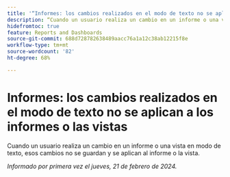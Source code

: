 ```yaml
---
title: '“Informes: los cambios realizados en el modo de texto no se aplican a los informes ni a las vistas”'
description: “Cuando un usuario realiza un cambio en un informe o una vista en modo de texto, esos cambios no se guardan y se aplican al informe o la vista”.
hidefromtoc: true
feature: Reports and Dashboards
source-git-commit: 688d728782638489aacc76a1a12c38ab12215f8e
workflow-type: tm+mt
source-wordcount: '82'
ht-degree: 68%

---
```



# Informes: los cambios realizados en el modo de texto no se aplican a los informes o las vistas

Cuando un usuario realiza un cambio en un informe o una vista en modo de texto, esos cambios no se guardan y se aplican al informe o la vista.

_Informado por primera vez el jueves, 21 de febrero de 2024._
